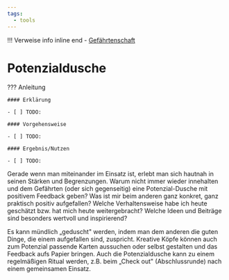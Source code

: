 ```yaml
---
tags:
  - tools
---
```


!!! Verweise info inline end
    - [Gefährtenschaft](../themen/gefaehrtenschaft.md)


# Potenzialdusche

??? Anleitung

    #### Erklärung

    - [ ] TODO:

    #### Vorgehensweise

    - [ ] TODO:

    #### Ergebnis/Nutzen

    - [ ] TODO:


Gerade wenn man miteinander im Einsatz ist, erlebt man sich hautnah in seinen Stärken und Begrenzungen. Warum nicht immer wieder innehalten und dem Gefährten (oder sich gegenseitig) eine Potenzial-Dusche mit positivem Feedback geben? Was ist mir beim anderen ganz konkret, ganz praktisch positiv aufgefallen? Welche Verhaltensweise habe ich heute geschätzt bzw. hat mich heute weitergebracht? Welche Ideen und Beiträge sind besonders wertvoll und inspirierend?

Es kann mündlich „geduscht" werden, indem man dem anderen die guten Dinge, die einem aufgefallen sind, zuspricht. Kreative Köpfe können auch zum Potenzial passende Karten aussuchen oder selbst gestalten und das Feedback aufs Papier bringen. Auch die Potenzialdusche kann zu einem regelmäßigen Ritual werden, z.B. beim „Check out" (Abschlussrunde) nach einem gemeinsamen Einsatz.
